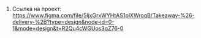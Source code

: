 
1)  Ссылка на проект:
 https://www.figma.com/file/5IjxGrxWYHtAS1plXWroqB/Takeaway-%26-delivery-%2B?type=design&node-id=0-1&mode=design&t=R2Qu4cWGUos3qZ76-0

